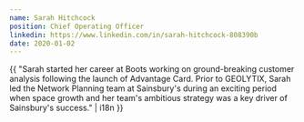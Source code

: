 ```yaml
---
name: Sarah Hitchcock
position: Chief Operating Officer
linkedin: https://www.linkedin.com/in/sarah-hitchcock-808390b
date: 2020-01-02
---
```


{{ "Sarah started her career at Boots working on ground-breaking customer analysis following the launch of Advantage Card. Prior to GEOLYTIX, Sarah led the Network Planning team at Sainsbury's during an exciting period when space growth and her team's ambitious strategy was a key driver of Sainsbury's success." | i18n }}
